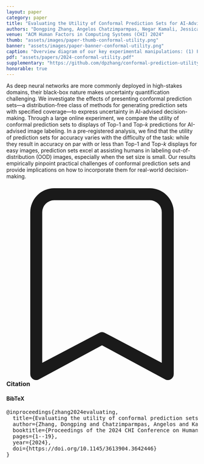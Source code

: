 ```yaml
---
layout: paper
category: paper
title: "Evaluating the Utility of Conformal Prediction Sets for AI-Advised Image Labeling"
authors: "Dongping Zhang, Angelos Chatzimparmpas, Negar Kamali, Jessica Hullman"
venue: "ACM Human Factors in Computing Systems (CHI) 2024"
thumb: "assets/images/paper-thumb-conformal-utility.png"
banner: "assets/images/paper-banner-conformal-utility.png"
caption: "Overview diagram of our key experimental manipulations: (1) Five different covariate shifts are imposed through synthetic image corruption to create five replications of the conformal hold-out set, each containing images that are out-of-distribution (OOD). (2) Images in each conformal hold-out set are categorized by the classifier's prediction confidence for difficulty and the size of the derived set. Ten task images representative of the categories used to define each group are selected. (3) Participants label 16 task images sampled from 80 candidate images: four in-distribution and 12 OOD, balanced by difficulty and set size, presented in randomized order. (4) Based on the conditions assigned, participants may complete labeling tasks without predictions (i.e., <span style='color:#4E79A7; font-weight:bold'>baseline</span>) or with access to prediction displays that vary in the content provided by uncertainty quantification (i.e., <span style='color:#F28E2B; font-weight:bold'>Top-1</span>, <span style='color:#E15759; font-weight:bold'>Top-10</span>, or <span style='color:#76B7B2; font-weight:bold'>prediction set</span>)."
pdf: "assets/papers/2024-conformal-utility.pdf"
supplementary: "https://github.com/dpzhang/conformal-prediction-utility"
honorable: true
---
```


<!-- abstract -->

As deep neural networks are more commonly deployed in high-stakes domains, their black-box nature makes uncertainty quantification challenging. We investigate the effects of presenting conformal prediction sets&mdash;a distribution-free class of methods for generating prediction sets with specified coverage&mdash;to express uncertainty in AI-advised decision-making. Through a large online experiment, we compare the utility of conformal prediction sets to displays of Top-1 and Top-<i>k</i> predictions for AI-advised image labeling. In a pre-registered analysis, we find that the utility of prediction sets for accuracy varies with the difficulty of the task: while they result in accuracy on par with or less than Top-1 and Top-<i>k</i> displays for easy images, prediction sets excel at assisting humans in labeling out-of-distribution (OOD) images, especially when the set size is small. Our results empirically pinpoint practical challenges of conformal prediction sets and provide implications on how to incorporate them for real-world decision-making.

<h3><svg xmlns="http://www.w3.org/2000/svg" fill="currentColor" class="bi bi-bookmark" viewBox="0 0 16 16">
  <path d="M2 2a2 2 0 0 1 2-2h8a2 2 0 0 1 2 2v13.5a.5.5 0 0 1-.777.416L8 13.101l-5.223 2.815A.5.5 0 0 1 2 15.5V2zm2-1a1 1 0 0 0-1 1v12.566l4.723-2.482a.5.5 0 0 1 .554 0L13 14.566V2a1 1 0 0 0-1-1H4z"/>
</svg> Citation</h3>
<div class="bibtex">
<!-- bibtex -->
<h4>BibTeX</h4>
<pre>
@inproceedings{zhang2024evaluating,
  title={Evaluating the utility of conformal prediction sets for ai-advised image labeling},
  author={Zhang, Dongping and Chatzimparmpas, Angelos and Kamali, Negar and Hullman, Jessica},
  booktitle={Proceedings of the 2024 CHI Conference on Human Factors in Computing Systems},
  pages={1--19},
  year={2024},
  doi={https://doi.org/10.1145/3613904.3642446}
}
</pre>
</div>
